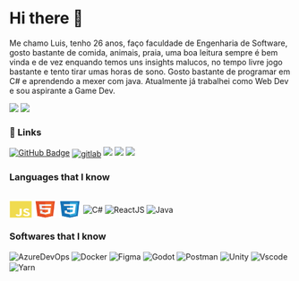 # Hi there :wave:
Me chamo Luis, tenho 26 anos, faço faculdade de Engenharia de Software, gosto bastante de comida, animais, praia, uma boa leitura sempre é bem vinda e de vez enquando temos uns insights malucos, no tempo livre jogo bastante e tento tirar umas horas de sono. 
Gosto bastante de programar em C# e aprendendo a mexer com java. Atualmente já trabalhei como Web Dev e sou aspirante a Game Dev.

<div>
   <img height="180em" src="https://github-readme-stats.vercel.app/api?username=Theml&show_icons=true&theme=tokyonight&include_all_commits=true&count_private=true"/>
   <img height="180em" src="https://github-readme-stats.vercel.app/api/top-langs/?username=Theml&layout=compact&langs_count=6&theme=tokyonight"/>
</div>

### :link: Links 

[![GitHub Badge](https://img.shields.io/github/followers/Theml?label=follow&style=social)](https://github.com/Theml)
<a href="https://gitlab.com/Theml" target="_blank"> <img align="center" alt="gitlab" height="30" width="40" src="https://cdn.jsdelivr.net/gh/devicons/devicon/icons/gitlab/gitlab-original-wordmark.svg"/></a>
<a href="https://instagram.com/luis_theml" target="_blank"><img src="https://img.shields.io/badge/-Instagram-%23E4405F?style=for-the-badge&logo=instagram&logoColor=white" target="_blank"></a>
<a href="https://www.linkedin.com/in/LuisTheml" target="_blank"><img src="https://img.shields.io/badge/-LinkedIn-%230077B5?style=for-the-badge&logo=linkedin&logoColor=white" target="_blank"></a> 
<a href = "mailto:gemeos@devemdobro.com"><img src="https://img.shields.io/badge/-Gmail-%23333?style=for-the-badge&logo=gmail&logoColor=white" target="_blank"></a>

### Languages that I know

<div style="display: inline_block"><br>
  <img align="center" alt="JS" height="30" width="40" src="https://raw.githubusercontent.com/devicons/devicon/master/icons/javascript/javascript-plain.svg">
  <img align="center" alt="HTML" height="30" width="40" src="https://raw.githubusercontent.com/devicons/devicon/master/icons/html5/html5-original.svg">
  <img align="center" alt="CSS" height="30" width="40" src="https://raw.githubusercontent.com/devicons/devicon/master/icons/css3/css3-original.svg">
  <img align="center" alt="C#" height="30" width="40" src="https://cdn.jsdelivr.net/gh/devicons/devicon/icons/csharp/csharp-original.svg" />
  <img align="center" alt="ReactJS" height="30" width="40" src="https://cdn.jsdelivr.net/gh/devicons/devicon/icons/react/react-original.svg" />
  <img align="center" alt="Java" height="30" width="40" src="https://cdn.jsdelivr.net/gh/devicons/devicon/icons/java/java-original.svg" />
</div>

### Softwares that I know

<div style="display: inline_block">
            <img align="center" alt="AzureDevOps" height="30" width="40" src="https://cdn.jsdelivr.net/gh/devicons/devicon@latest/icons/azuredevops/azuredevops-original.svg" />
            <img align="center" alt="Docker" height="30" width="40" src="https://cdn.jsdelivr.net/gh/devicons/devicon@latest/icons/docker/docker-original-wordmark.svg" />
            <img align="center" alt="Figma" height="30" width="40" src="https://cdn.jsdelivr.net/gh/devicons/devicon@latest/icons/figma/figma-original.svg" />
            <img align="center" alt="Godot" height="30" width="40" src="https://cdn.jsdelivr.net/gh/devicons/devicon@latest/icons/godot/godot-original.svg" />
            <img align="center" alt="Postman" height="30" width="40" src="https://cdn.jsdelivr.net/gh/devicons/devicon@latest/icons/postman/postman-original.svg" />
            <img align="center" alt="Unity" height="30" width="40" src="https://cdn.jsdelivr.net/gh/devicons/devicon@latest/icons/unity/unity-original.svg" />
            <img align="center" alt="Vscode" height="30" width="40" src="https://cdn.jsdelivr.net/gh/devicons/devicon@latest/icons/vscode/vscode-original.svg" />
            <img align="center" alt="Yarn" height="30" width="40" src="https://cdn.jsdelivr.net/gh/devicons/devicon@latest/icons/yarn/yarn-original-wordmark.svg"/>
</div>
